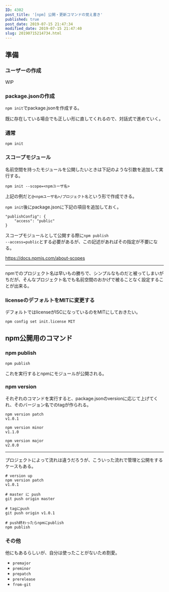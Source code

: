 ```yaml
---
ID: 4302
post_title: '[npm] 公開・更新コマンドの覚え書き'
published: true
post_date: 2019-07-15 21:47:34
modified_date: 2019-07-15 21:47:40
slug: 20190715214734.html
---
```

<h2>準備</h2>

<h3>ユーザーの作成</h3>

WIP

<!--more-->

<h3>package.jsonの作成</h3>

<code>npm init</code>でpackage.jsonを作成する。

既に存在している場合でも正しい形に直してくれるので、対話式で進めていく。

<h3>通常</h3>

<pre><code>npm init
</code></pre>

<h3>スコープモジュール</h3>

名前空間を持ったモジュールを公開したいときは下記のような引数を追加して実行する。

<pre><code>npm init --scope=&lt;npmユーザ名&gt;
</code></pre>

上記の例だと<code>@&lt;npmユーザ名&gt;/プロジェクト名</code>という形で作成できる。

<code>npm init</code>後にpackage.jsonに下記の項目を追加しておく。

<pre><code>"publishConfig": {
    "access": "public"
}
</code></pre>

スコープモジュールとして公開する際に<code>npm publish --access=public</code>とする必要があるが、この記述があればその指定が不要になる。

<a href="https://docs.npmjs.com/about-scopes">https://docs.npmjs.com/about-scopes</a>

<hr />

npmでのプロジェクト名は早いもの勝ちで、シンプルなものだと被ってしまいがちだが、そんなプロジェクト名でも名前空間のおかげで被ることなく設定することが出来る。

<h3>licenseのデフォルトをMITに変更する</h3>

デフォルトではlicenseがISCになっているのをMITにしておきたい。

<pre><code>npm config set init.license MIT
</code></pre>

<h2>npm公開用のコマンド</h2>

<h3>npm publish</h3>

<pre><code>npm publish
</code></pre>

これを実行するとnpmにモジュールが公開される。

<h3>npm version</h3>

それぞれのコマンドを実行すると、package.jsonのversionに応じて上げてくれ、そのバージョン名でのtagが作られる。

<pre><code>npm version patch
v1.0.1

npm version minor
v1.1.0

npm version major
v2.0.0
</code></pre>

<hr />

プロジェクトによって流れは違うだろうが、こういった流れで管理と公開をするケースもある。

<pre><code># version up
npm version patch
v1.0.1

# master に push
git push origin master

# tagにpush
git push origin v1.0.1

# push終わったらnpmにpublish
npm publish
</code></pre>

<h3>その他</h3>

他にもあるらしいが、自分は使ったことがないため割愛。

<ul>
<li><code>premajor</code></li>
<li><code>preminor</code></li>
<li><code>prepatch</code></li>
<li><code>prerelease</code></li>
<li><code>from-git</code></li>
</ul>